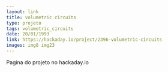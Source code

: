 ```yaml
---
layout: link
title: volumetric circuits
type: projeto
tags: volumetric_circuits
date: 20/01/1993
link: https://hackaday.io/project/2396-volumetric-circuits
images: img8 img23
---
```


Pagina do projeto no hackaday.io
